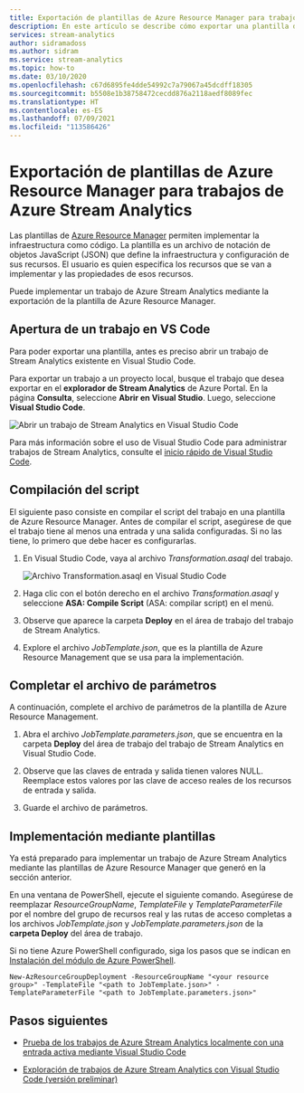 ```yaml
---
title: Exportación de plantillas de Azure Resource Manager para trabajos de Azure Stream Analytics
description: En este artículo se describe cómo exportar una plantilla de Azure Resource Manager para un trabajo de Azure Stream Analytics.
services: stream-analytics
author: sidramadoss
ms.author: sidram
ms.service: stream-analytics
ms.topic: how-to
ms.date: 03/10/2020
ms.openlocfilehash: c67d6895fe4dde54992c7a79067a45dcdff18305
ms.sourcegitcommit: b5508e1b38758472cecdd876a2118aedf8089fec
ms.translationtype: HT
ms.contentlocale: es-ES
ms.lasthandoff: 07/09/2021
ms.locfileid: "113586426"
---
```

# <a name="export-an-azure-stream-analytics-job-azure-resource-manager-template"></a>Exportación de plantillas de Azure Resource Manager para trabajos de Azure Stream Analytics

Las plantillas de [Azure Resource Manager](../azure-resource-manager/templates/overview.md) permiten implementar la infraestructura como código. La plantilla es un archivo de notación de objetos JavaScript (JSON) que define la infraestructura y configuración de sus recursos. El usuario es quien especifica los recursos que se van a implementar y las propiedades de esos recursos.

Puede implementar un trabajo de Azure Stream Analytics mediante la exportación de la plantilla de Azure Resource Manager.

## <a name="open-a-job-in-vs-code"></a>Apertura de un trabajo en VS Code

Para poder exportar una plantilla, antes es preciso abrir un trabajo de Stream Analytics existente en Visual Studio Code. 

Para exportar un trabajo a un proyecto local, busque el trabajo que desea exportar en el **explorador de Stream Analytics** de Azure Portal. En la página **Consulta**, seleccione **Abrir en Visual Studio**. Luego, seleccione **Visual Studio Code**.

![Abrir un trabajo de Stream Analytics en Visual Studio Code](./media/resource-manager-export/open-job-vs-code.png)

Para más información sobre el uso de Visual Studio Code para administrar trabajos de Stream Analytics, consulte el [inicio rápido de Visual Studio Code](quick-create-visual-studio-code.md).

## <a name="compile-the-script"></a>Compilación del script 

El siguiente paso consiste en compilar el script del trabajo en una plantilla de Azure Resource Manager. Antes de compilar el script, asegúrese de que el trabajo tiene al menos una entrada y una salida configuradas. Si no las tiene, lo primero que debe hacer es configurarlas.

1. En Visual Studio Code, vaya al archivo *Transformation.asaql* del trabajo.

   ![Archivo Transformation.asaql en Visual Studio Code](./media/resource-manager-export/transformation-asaql.png)

1. Haga clic con el botón derecho en el archivo *Transformation.asaql* y seleccione **ASA: Compile Script** (ASA: compilar script) en el menú.

1. Observe que aparece la carpeta **Deploy** en el área de trabajo del trabajo de Stream Analytics.

1. Explore el archivo *JobTemplate.json*, que es la plantilla de Azure Resource Management que se usa para la implementación.

## <a name="complete-the-parameters-file"></a>Completar el archivo de parámetros

A continuación, complete el archivo de parámetros de la plantilla de Azure Resource Management.

1. Abra el archivo *JobTemplate.parameters.json*, que se encuentra en la carpeta **Deploy** del área de trabajo del trabajo de Stream Analytics en Visual Studio Code.

1. Observe que las claves de entrada y salida tienen valores NULL. Reemplace estos valores por las clave de acceso reales de los recursos de entrada y salida.

1. Guarde el archivo de parámetros.

## <a name="deploy-using-templates"></a>Implementación mediante plantillas

Ya está preparado para implementar un trabajo de Azure Stream Analytics mediante las plantillas de Azure Resource Manager que generó en la sección anterior.

En una ventana de PowerShell, ejecute el siguiente comando. Asegúrese de reemplazar *ResourceGroupName*, *TemplateFile* y *TemplateParameterFile* por el nombre del grupo de recursos real y las rutas de acceso completas a los archivos *JobTemplate.json* y *JobTemplate.parameters.json* de la **carpeta Deploy** del área de trabajo.

Si no tiene Azure PowerShell configurado, siga los pasos que se indican en [Instalación del módulo de Azure PowerShell](/powershell/azure/install-Az-ps).

```azurepowershell
New-AzResourceGroupDeployment -ResourceGroupName "<your resource group>" -TemplateFile "<path to JobTemplate.json>" -TemplateParameterFile "<path to JobTemplate.parameters.json>"
```

## <a name="next-steps"></a>Pasos siguientes

* [Prueba de los trabajos de Azure Stream Analytics localmente con una entrada activa mediante Visual Studio Code](visual-studio-code-local-run-live-input.md)

* [Exploración de trabajos de Azure Stream Analytics con Visual Studio Code (versión preliminar)](visual-studio-code-explore-jobs.md)
